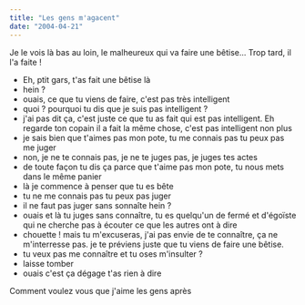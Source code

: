 ```yaml
---
title: "Les gens m'agacent"
date: "2004-04-21"
---
```


Je le vois là bas au loin, le malheureux qui va faire une bêtise... Trop tard, il l'a faite !

- Eh, ptit gars, t'as fait une bêtise là
- hein ?
- ouais, ce que tu viens de faire, c'est pas très intelligent
- quoi ? pourquoi tu dis que je suis pas intelligent ?
- j'ai pas dit ça, c'est juste ce que tu as fait qui est pas intelligent. Eh regarde ton copain il a fait la même chose, c'est pas intelligent non plus
- je sais bien que t'aimes pas mon pote, tu me connais pas tu peux pas me juger
- non, je ne te connais pas, je ne te juges pas, je juges tes actes
- de toute façon tu dis ça parce que t'aime pas mon pote, tu nous mets dans le même panier
- là je commence à penser que tu es bête
- tu ne me connais pas tu peux pas juger
- il ne faut pas juger sans sonnaîte hein ?
- ouais et là tu juges sans connaître, tu es quelqu'un de fermé et d'égoïste qui ne cherche pas à écouter ce que les autres ont à dire
- chouette ! mais tu m'excuseras, j'ai pas envie de te connaître, ça ne m'interresse pas. je te préviens juste que tu viens de faire une bêtise.
- tu veux pas me connaître et tu oses m'insulter ?
- laisse tomber
- ouais c'est ça dégage t'as rien à dire

Comment voulez vous que j'aime les gens après
